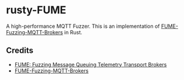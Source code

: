 # rusty-FUME
A high-performance MQTT Fuzzer.
This is an implementation of [FUME-Fuzzing-MQTT-Brokers](https://github.com/PBearson/FUME-Fuzzing-MQTT-Brokers/) in Rust.

## Credits
- [FUME: Fuzzing Message Queuing Telemetry Transport Brokers](https://ieeexplore.ieee.org/abstract/document/9796755)
- [FUME-Fuzzing-MQTT-Brokers](https://github.com/PBearson/FUME-Fuzzing-MQTT-Brokers)